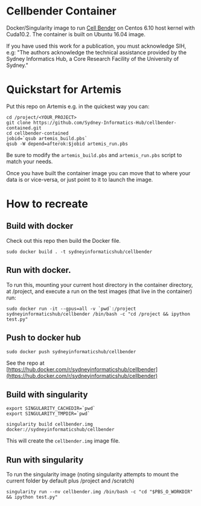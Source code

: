 # Cellbender Container

Docker/Singularity image to run [Cell Bender](https://cellbender.readthedocs.io/en/latest/index.html) on Centos 6.10 host kernel with Cuda10.2. The container is built on Ubuntu 16.04 image.


If you have used this work for a publication, you must acknowledge SIH, e.g: "The authors acknowledge the technical assistance provided by the Sydney Informatics Hub, a Core Research Facility of the University of Sydney."


# Quickstart for Artemis

Put this repo on Artemis e.g. in the quickest way you can:

```
cd /project/<YOUR_PROJECT>
git clone https://github.com/Sydney-Informatics-Hub/cellbender-contained.git
cd cellbender-contained
jobid=`qsub artemis_build.pbs`
qsub -W depend=afterok:$jobid artemis_run.pbs
```
Be sure to modify the `artemis_build.pbs` and `artemis_run.pbs` script to match your needs.

Once you have built the container image you can move that to where your data is or vice-versa, or just point to it to launch the image.



# How to recreate

## Build with docker
Check out this repo then build the Docker file.
```
sudo docker build . -t sydneyinformaticshub/cellbender
```

## Run with docker.
To run this, mounting your current host directory in the container directory, at /project, and execute a run on the test images (that live in the container) run:
```
sudo docker run -it --gpus=all -v `pwd`:/project sydneyinformaticshub/cellbender /bin/bash -c "cd /project && ipython test.py"
```

## Push to docker hub
```
sudo docker push sydneyinformaticshub/cellbender
```

See the repo at [https://hub.docker.com/r/sydneyinformaticshub/cellbender](https://hub.docker.com/r/sydneyinformaticshub/cellbender)


## Build with singularity
```
export SINGULARITY_CACHEDIR=`pwd`
export SINGULARITY_TMPDIR=`pwd`

singularity build cellbender.img docker://sydneyinformaticshub/cellbender
```
This will create the `cellbender.img` image file.

## Run with singularity
To run the singularity image (noting singularity attempts to mount the current folder by default plus /project and /scratch)
```
singularity run --nv cellbender.img /bin/bash -c "cd "$PBS_O_WORKDIR" && ipython test.py"
```
